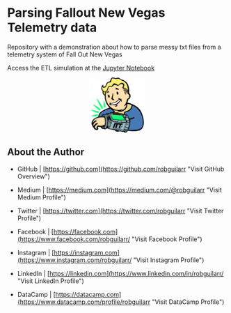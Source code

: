 # Parsing Fallout New Vegas Telemetry data

Repository with a demonstration about how to parse messy txt files from a telemetry system of Fall Out New Vegas

Access the ETL simulation at the <a href="https://github.com/robguilarr/parse_fallout_data/blob/master/parse_actions_notebook.ipynb">Jupyter Notebook</a>

<p align="center">
 <img width="25%" height="25%" src="https://github.com/robguilarr/parse_fallout_data/blob/master/Images/vault-boy.png">
</p>


## About the Author

- GitHub | [https://github.com](https://github.com/robguilarr "Visit GitHub Overview")

- Medium | [https://medium.com](https://medium.com/@robguilarr "Visit Medium Profile")

- Twitter | [https://twitter.com](https://twitter.com/robguilarr "Visit Twitter Profile")

- Facebook | [https://facebook.com](https://www.facebook.com/robguilarr/ "Visit Facebook Profile")

- Instagram | [https://instagram.com](https://www.instagram.com/robguilarr/ "Visit Instagram Profile")

- LinkedIn | [https://linkedin.com](https://www.linkedin.com/in/robguilarr/ "Visit LinkedIn Profile")

- DataCamp | [https://datacamp.com](https://www.datacamp.com/profile/robguilarr "Visit DataCamp Profile")
